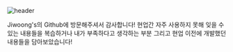 ![header](https://capsule-render.vercel.app/api?type=rounded&color=68567a&height=250&section=header&text=Welcome%20to%20Jiwoong's%20Github&fontColor=ffffff&fontSize=60&animation=twinkling)

Jiwoong's의 Github에 방문해주셔서 감사합니다!
현업간 자주 사용하지 못해 잊을 수 있는 내용들을 복습하거나 내가 부족하다고 생각하는 부분 그리고 현업 이전에 개발했던 내용들을 담아보았습니다!

